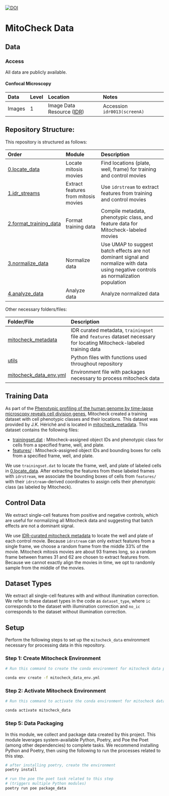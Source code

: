 [![DOI](https://zenodo.org/badge/503932079.svg)](https://zenodo.org/doi/10.5281/zenodo.10814989)

# MitoCheck Data

## Data

### Access

All data are publicly available.

#### Confocal Microscopy

| Data | Level | Location | Notes |
| :---- | :---- | :------ | :---- |
| Images | 1 | Image Data Resource ([IDR](https://idr.openmicroscopy.org/)) | Accession `idr0013(screenA)` |

## Repository Structure:

This repository is structured as follows:

| Order | Module | Description |
| :---- | :----- | :---------- |
| [0.locate_data](0.locate_data/) | Locate mitosis movies | Find locations (plate, well, frame) for training and control movies |
| [1.idr_streams](1.idr_streams/) | Extract features from mitosis movies | Use `idrstream` to extract features from training and control movies |
| [2.format_training_data](2.format_training_data/) | Format training data | Compile metadata, phenotypic class, and feature data for Mitocheck-labeled movies |
| [3.normalize_data](3.normalize_data/) | Normalize data | Use UMAP to suggest batch effects are not dominant signal and normalize with data using negative controls as normalization population |
| [4.analyze_data](4.analyze_data/) | Analyze data | Analyze normalized data |

Other necessary folders/files:

| Folder/File | Description |
| :--------- | :---------- |
| [mitocheck_metadata](mitocheck_metadata/) | IDR curated metadata, `trainingset` file and `features` dataset necessary for locating Mitocheck-labeled training data |
| [utils](utils/) | Python files with functions used throughout repository |
| [mitocheck_data_env.yml](mitocheck_data_env.yml) | Environment file with packages necessary to process mitocheck data |

## Training Data

As part of the [Phenotypic profiling of the human genome by time-lapse microscopy reveals cell division genes](https://www.nature.com/articles/nature08869), Mitocheck created a training dataset with cell phenotypic classes and their locations.
This dataset was provided by J.K. Hériché and is located in [mitocheck_metadata](mitocheck_metadata).
This dataset contains the following files:

- [trainingset.dat](mitocheck_metadata/trainingset_2007_06_21.dat) : Mitocheck-assigned object IDs and phenotypic class for cells from a specified frame, well, and plate.
- [features/](mitocheck_metadata/features) : Mitocheck-assigned object IDs and bounding boxes for cells from a specified frame, well, and plate.

We use `trainingset.dat` to locate the frame, well, and plate of labeled cells in [0.locate_data](0.locate_data/).
After extracting the features from these labeled frames with `idrstream`, we associate the bounding boxes of cells from `features/` with their `idrstream`-derived coordinates to assign cells their phenotypic class (as labeled by Mitocheck).

## Control Data

We extract single-cell features from positive and negative controls, which are useful for normalizing all Mitocheck data and suggesting that batch effects are not a dominant signal.

We use [IDR-curated mitocheck metadata](mitocheck_metadata/idr0013-screenA-annotation.csv.gz) to locate the well and plate of each control movie.
Because `idrstream` can only extract features from a single frame, we choose a random frame from the middle 33% of the movie.
Mitocheck mitosis movies are about 93 frames long, so a random frame between frames 31 and 62 are chosen to extract features from.
Because we cannot exactly align the movies in time, we opt to randomly sample from the middle of the movies.

## Dataset Types

We extract all single-cell features with and without illumination correction.
We refer to these dataset types in the code as `dataset_type`, where `ic` corresponds to the dataset with illumination correction and `no_ic` corresponds to the dataset without illumination correction.

## Setup

Perform the following steps to set up the `mitocheck_data` environment necessary for processing data in this repository.

### Step 1: Create Mitocheck Environment

```sh
# Run this command to create the conda environment for mitocheck data processing

conda env create -f mitocheck_data_env.yml
```

### Step 2: Activate Mitocheck Environment

```sh
# Run this command to activate the conda environment for mitocheck data processing

conda activate mitocheck_data
```

### Step 5: Data Packaging

In this module, we collect and package data created by this project.
This module leverages system-available Python, Poetry, and Poe the Poet (among other dependencies) to complete tasks.
We recommend installing Python and Poetry, then using the following to run the processes related to this step.

```sh
# after installing poetry, create the environment
poetry install

# run the poe the poet task related to this step
# (triggers multiple Python modules)
poetry run poe package_data
```
